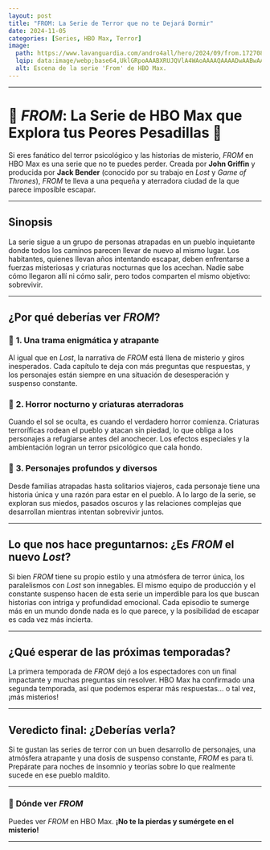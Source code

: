 ```yaml
---
layout: post
title: "FROM: La Serie de Terror que no te Dejará Dormir"
date: 2024-11-05
categories: [Series, HBO Max, Terror]
image:
  path: https://www.lavanguardia.com/andro4all/hero/2024/09/from.1727085247.2377.jpg?width=1200
  lqip: data:image/webp;base64,UklGRpoAAABXRUJQVlA4WAoAAAAQAAAADwAABwAAQUxQSDIAAAARL0AmbZurmr57yyIiqE8oiG0bejIYEQTgqiDA9vqnsUSI6H+oAERp2HZ65qP/VIAWAFZQOCBCAAAA8AEAnQEqEAAIAAVAfCWkAALp8sF8rgRgAP7o9FDvMCkMde9PK7euH5M1m6VWoDXf2FkP3BqV0ZYbO6NA/VFIAAAA
  alt: Escena de la serie 'From' de HBO Max.
---
```



---

# 🌌 *FROM*: La Serie de HBO Max que Explora tus Peores Pesadillas 🌌

Si eres fanático del terror psicológico y las historias de misterio, *FROM* en HBO Max es una serie que no te puedes perder. Creada por **John Griffin** y producida por **Jack Bender** (conocido por su trabajo en *Lost* y *Game of Thrones*), *FROM* te lleva a una pequeña y aterradora ciudad de la que parece imposible escapar.

>

---

## **Sinopsis**

La serie sigue a un grupo de personas atrapadas en un pueblo inquietante donde todos los caminos parecen llevar de nuevo al mismo lugar. Los habitantes, quienes llevan años intentando escapar, deben enfrentarse a fuerzas misteriosas y criaturas nocturnas que los acechan. Nadie sabe cómo llegaron allí ni cómo salir, pero todos comparten el mismo objetivo: sobrevivir.

---

## **¿Por qué deberías ver *FROM*?**

### 🧩 **1. Una trama enigmática y atrapante**

Al igual que en *Lost*, la narrativa de *FROM* está llena de misterio y giros inesperados. Cada capítulo te deja con más preguntas que respuestas, y los personajes están siempre en una situación de desesperación y suspenso constante.

### 🌙 **2. Horror nocturno y criaturas aterradoras**

Cuando el sol se oculta, es cuando el verdadero horror comienza. Criaturas terroríficas rodean el pueblo y atacan sin piedad, lo que obliga a los personajes a refugiarse antes del anochecer. Los efectos especiales y la ambientación logran un terror psicológico que cala hondo.

### 👥 **3. Personajes profundos y diversos**

Desde familias atrapadas hasta solitarios viajeros, cada personaje tiene una historia única y una razón para estar en el pueblo. A lo largo de la serie, se exploran sus miedos, pasados oscuros y las relaciones complejas que desarrollan mientras intentan sobrevivir juntos.

---

## **Lo que nos hace preguntarnos: ¿Es *FROM* el nuevo *Lost*?**

Si bien *FROM* tiene su propio estilo y una atmósfera de terror única, los paralelismos con *Lost* son innegables. El mismo equipo de producción y el constante suspenso hacen de esta serie un imperdible para los que buscan historias con intriga y profundidad emocional. Cada episodio te sumerge más en un mundo donde nada es lo que parece, y la posibilidad de escapar es cada vez más incierta.

---

## **¿Qué esperar de las próximas temporadas?**

La primera temporada de *FROM* dejó a los espectadores con un final impactante y muchas preguntas sin resolver. HBO Max ha confirmado una segunda temporada, así que podemos esperar más respuestas... o tal vez, ¡más misterios!

---

## **Veredicto final: ¿Deberías verla?**

Si te gustan las series de terror con un buen desarrollo de personajes, una atmósfera atrapante y una dosis de suspenso constante, *FROM* es para ti. Prepárate para noches de insomnio y teorías sobre lo que realmente sucede en ese pueblo maldito.

---

### 🔗 **Dónde ver *FROM***

Puedes ver *FROM* en HBO Max. **¡No te la pierdas y sumérgete en el misterio!**

--- 